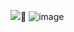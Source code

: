 ![](https://github.com/agtfsfhgsdf/.github/actions/workflows/github-actions-demo.yml/badge.svg)
![image](https://github.com/agtfsfhgsdf/workflows/assets/131828636/0f6a6694-23e1-4104-9cc1-e8fac7b70e0e)

